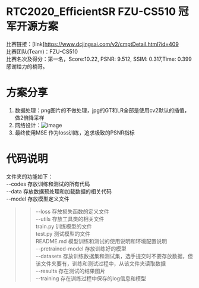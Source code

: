 # RTC2020_EfficientSR FZU-CS510 冠军开源方案
比赛链接：[link]https://www.dcjingsai.com/v2/cmptDetail.html?id=409  
比赛团队(Team)：FZU-CS510  
比赛名次及得分：第一名，Score:10.22, PSNR: 9.512, SSIM: 0.317,Time: 0.399  
感谢给力的楠哥。

# 方案分享
1. 数据处理：png图片的不做处理，jpg的GT和LR全部是使用cv2默认的插值，做2倍降采样  
2. 网络设计：![image](https://github.com/zdyshine/RTC2020_EfficientSR/blob/master/net.jpg)  
3. 最终使用MSE 作为loss训练，追求极致的PSNR指标  
 
# 代码说明
文件夹的功能如下：  
--codes	存放训练和测试的所有代码   
    --data 存放数据预处理和加载数据的相关代码   
    --model 存放模型定义文件  
>>--loss 存放损失函数的定义文件    
>>--utils 存放工具类的相关文件   
>>train.py 训练模型的文件   
>>test.py 测试模型的文件    
>>README.md 模型训练和测试的使用说明和环境配置说明   
--pretrained-model	存放训练好的模型  
--datasets	存放训练数据集和测试集，选手提交时不要存放数据，但该文件夹要有，训练和测试过程中，从该文件夹读取数据  
--results		存在测试的结果图片   
--training	存在训练过程中保存的log信息和模型  
